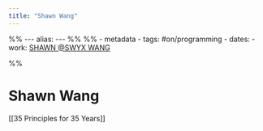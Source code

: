 ```yaml
---
title: "Shawn Wang"
---
```

%% ---
alias: 
--- %%
%% - metadata
	- tags: #on/programming
	- dates: 
	- work: [SHAWN @SWYX WANG](https://www.swyx.io/)

%%

# Shawn Wang

[[35 Principles for 35 Years]]